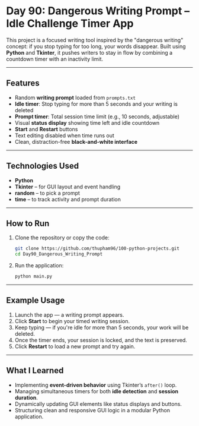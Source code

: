 # Day 90: Dangerous Writing Prompt – Idle Challenge Timer App 

This project is a focused writing tool inspired by the "dangerous writing" concept: if you stop typing for too long, your words disappear. Built using **Python** and **Tkinter**, it pushes writers to stay in flow by combining a countdown timer with an inactivity limit.

---

## Features

* Random **writing prompt** loaded from `prompts.txt`
* **Idle timer**: Stop typing for more than 5 seconds and your writing is deleted
* **Prompt timer**: Total session time limit (e.g., 10 seconds, adjustable)
* Visual **status display** showing time left and idle countdown
* **Start** and **Restart** buttons
* Text editing disabled when time runs out
* Clean, distraction-free **black-and-white interface**

---

## Technologies Used

* **Python**
* **Tkinter** – for GUI layout and event handling
* **random** – to pick a prompt
* **time** – to track activity and prompt duration

---

## How to Run

1. Clone the repository or copy the code:

   ```bash
   git clone https://github.com/thupham96/100-python-projects.git
   cd Day90_Dangerous_Writing_Prompt
   ```

2. Run the application:

   ```bash
   python main.py
   ```

---

## Example Usage

1. Launch the app — a writing prompt appears.
2. Click **Start** to begin your timed writing session.
3. Keep typing — if you're idle for more than 5 seconds, your work will be deleted.
4. Once the timer ends, your session is locked, and the text is preserved.
5. Click **Restart** to load a new prompt and try again.

---

## What I Learned

* Implementing **event-driven behavior** using Tkinter’s `after()` loop.
* Managing simultaneous timers for both **idle detection** and **session duration**.
* Dynamically updating GUI elements like status displays and buttons.
* Structuring clean and responsive GUI logic in a modular Python application.
